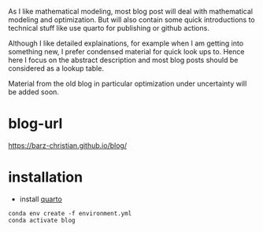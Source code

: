 As I like mathematical modeling, most blog post will deal with mathematical modeling and optimization. But will also contain some quick introductions to technical stuff like use quarto for publishing or github actions.

Although I like detailed explainations, for example when I am getting into something new, I prefer condensed material for quick look ups to. Hence here I focus on the abstract description and most blog posts should be considered as a lookup table.

Material from the old blog in particular optimization under uncertainty will be added soon.


# blog-url

https://barz-christian.github.io/blog/

# installation

- install [quarto](https://quarto.org/docs/get-started/)

```
conda env create -f environment.yml
conda activate blog
```

